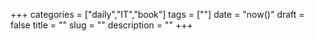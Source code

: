 +++
categories = ["daily","IT","book"]
tags = [""]
date = "now()"
draft = false
title = ""
slug = ""
description = ""
+++
